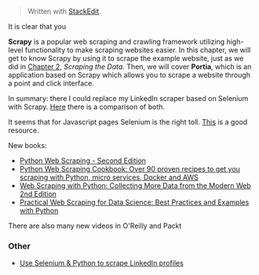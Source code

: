 
> Written with [StackEdit](https://stackedit.io/).

It is clear that you 

**Scrapy** is a popular web scraping and crawling framework utilizing high-level functionality to make scraping websites easier. In this chapter, we will get to know Scrapy by using it to scrape the example website, just as we did in [Chapter 2](https://learning.oreilly.com/library/view/python-web-scraping/9781786462589/fd49fb80-0945-40b3-a8a4-db3f34e7a6c4.xhtml), _Scraping the Data_. Then, we will cover **Portia**, which is an application based on Scrapy which allows you to scrape a website through a point and click interface.

In summary: there I could replace my LinkedIn scraper based on Selenium with Scrapy. [Here](https://blog.michaelyin.info/web-scraping-framework-review-scrapy-vs-selenium/) there is a comparison of both. 

It seems that for Javascript pages Selenium is the right toll. [This](https://towardsdatascience.com/data-science-skills-web-scraping-javascript-using-python-97a29738353f)  is a good resource.

New books:

- [Python Web Scraping - Second Edition](https://www.amazon.com/Python-Web-Scraping-Hands-scraping/dp/1786462583/ref=sr_1_3?ie=UTF8&qid=1549237727&sr=8-3&keywords=Python+Web+Scraping+-+Second+Edition)
- [Python Web Scraping Cookbook: Over 90 proven recipes to get you scraping with Python, micro services, Docker and AWS](https://www.amazon.com/dp/1787285219/ref=sspa_dk_detail_2?psc=1)
- [Web Scraping with Python: Collecting More Data from the Modern Web  2nd Edition](https://www.amazon.com/Web-Scraping-Python-Collecting-Modern/dp/1491985577/ref=pd_sim_14_2/131-9738844-9560629?_encoding=UTF8&pd_rd_i=1491985577&pd_rd_r=446bcf33-280e-11e9-bd5b-dfbc5f26256b&pd_rd_w=HV0ki&pd_rd_wg=tU09J&pf_rd_p=90485860-83e9-4fd9-b838-b28a9b7fda30&pf_rd_r=9GREBF4NSKTDMMDYJSJA&psc=1&refRID=9GREBF4NSKTDMMDYJSJA)
- [Practical Web Scraping for Data Science: Best Practices and Examples with Python](https://www.amazon.com/Practical-Web-Scraping-Data-Science/dp/1484235819/ref=sr_1_1?s=books&ie=UTF8&qid=1549237837&sr=1-1&keywords=Practical+Web+Scraping+for+Data+Science%3A+Best+Practices+and+Examples+with+Python)

There are also many new videos in O'Reilly and Packt

### Other

- [Use Selenium & Python to scrape LinkedIn profiles](https://www.linkedin.com/pulse/how-easy-scraping-data-from-linkedin-profiles-david-craven/)
<!--stackedit_data:
eyJoaXN0b3J5IjpbLTQ3ODAyODM4MCwxNDM4MDEwOTAyLC05Nz
kyODg3NDVdfQ==
-->